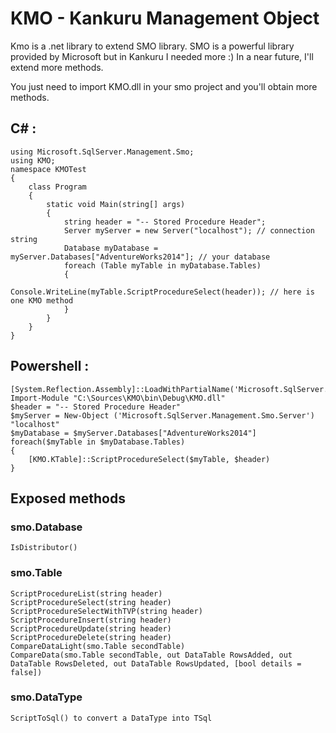 # KMO - Kankuru Management Object
Kmo is a .net library to extend SMO library. 
SMO is a powerful library provided by Microsoft but in Kankuru I needed more :)
In a near future, I'll extend more methods.

You just need to import KMO.dll in your smo project and you'll obtain more methods.

## C# :

    using Microsoft.SqlServer.Management.Smo;
    using KMO;    
    namespace KMOTest
    {    
        class Program        
        {        
            static void Main(string[] args)            
            {            
                string header = "-- Stored Procedure Header";                
                Server myServer = new Server("localhost"); // connection string                
                Database myDatabase = myServer.Databases["AdventureWorks2014"]; // your database                
                foreach (Table myTable in myDatabase.Tables)                
                {                
                    Console.WriteLine(myTable.ScriptProcedureSelect(header)); // here is one KMO method                    
                }                
            }            
        }        
    }

## Powershell :

    [System.Reflection.Assembly]::LoadWithPartialName('Microsoft.SqlServer.SMO')    
    Import-Module "C:\Sources\KMO\bin\Debug\KMO.dll"    
    $header = "-- Stored Procedure Header"    
    $myServer = New-Object ('Microsoft.SqlServer.Management.Smo.Server') "localhost"    
    $myDatabase = $myServer.Databases["AdventureWorks2014"]    
    foreach($myTable in $myDatabase.Tables)    
    {    
        [KMO.KTable]::ScriptProcedureSelect($myTable, $header)    
    }

## Exposed methods

### smo.Database
    IsDistributor()
    
### smo.Table

    ScriptProcedureList(string header)
    ScriptProcedureSelect(string header)
    ScriptProcedureSelectWithTVP(string header)
    ScriptProcedureInsert(string header)
    ScriptProcedureUpdate(string header)
    ScriptProcedureDelete(string header)
    CompareDataLight(smo.Table secondTable)
    CompareData(smo.Table secondTable, out DataTable RowsAdded, out DataTable RowsDeleted, out DataTable RowsUpdated, [bool details = false])
    

### smo.DataType

    ScriptToSql() to convert a DataType into TSql
